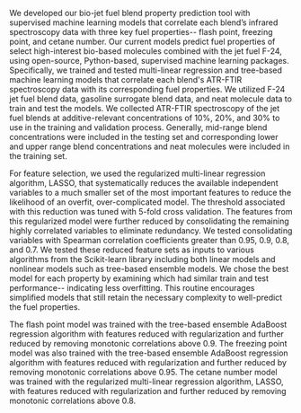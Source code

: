 We developed our bio-jet fuel blend property prediction tool with supervised machine learning models that correlate each blend’s infrared spectroscopy data with three key fuel properties-- flash point, freezing point, and cetane number. Our current models predict fuel properties of select high-interest bio-based molecules combined with the jet fuel F-24, using open-source, Python-based, supervised machine learning packages. Specifically, we trained and tested multi-linear regression and tree-based machine learning models that correlate each blend's ATR-FTIR spectroscopy data with its corresponding fuel properties. We utilized F-24 jet fuel blend data, gasoline surrogate blend data, and neat molecule data to train and test the models. We collected ATR-FTIR spectroscopy of the jet fuel blends at additive-relevant concentrations of 10%, 20%, and 30% to use in the training and validation process. Generally, mid-range blend concentrations were included in the testing set and corresponding lower and upper range blend concentrations and neat molecules were included in the training set.

For feature selection, we used the regularized multi-linear regression algorithm, LASSO, that systematically reduces the available independent variables to a much smaller set of the most important features to reduce the likelihood of an overfit, over-complicated model. The threshold associated with this reduction was tuned with 5-fold cross validation. The features from this regularized model were further reduced by consolidating the remaining highly correlated variables to eliminate redundancy. We tested consolidating variables with Spearman correlation coefficients greater than 0.95, 0.9, 0.8, and 0.7. We tested these reduced feature sets as inputs to various algorithms from the Scikit-learn library including both linear models and nonlinear models such as tree-based ensemble models. We chose the best model for each property by examining which had similar train and test performance-- indicating less overfitting. This routine encourages simplified models that still retain the necessary complexity to well-predict the fuel properties.

The flash point model was trained with the tree-based ensemble AdaBoost regression algorithm with features reduced with regularization and further reduced by removing monotonic correlations above 0.9. The freezing point model was also trained with the tree-based ensemble AdaBoost regression algorithm with features reduced with regularization and further reduced by removing monotonic correlations above 0.95. The cetane number model was trained with the regularized multi-linear regression algorithm, LASSO, with features reduced with regularization and further reduced by removing monotonic correlations above 0.8.
